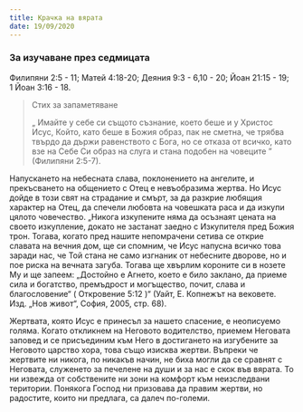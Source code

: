 ```yaml
---
title: Крачка на вярата
date: 19/09/2020
---
```


### За изучаване през седмицата
Филипяни 2:5 - 11; Матей 4:18-20; Деяния 9:3 - 6,10 - 20; Йоан 21:15 - 19; 1 Йоан 3:16 - 18.

> <p>Стих за запаметяване</p>
> „ Имайте у себе си същото съзнание, което беше и у Христос Исус, Който, като беше в Божия образ, пак не сметна, че трябва твърдо да държи равенството с Бога, но се отказа от всичко, като взе на Себе Си образ на слуга и стана подобен на човеците ” (Филипяни 2:5-7).

Напускането на небесната слава, поклонението на ангелите, и прекъсването на общението с Отец е невъобразима жертва. Но Исус дойде в този свят на страдание и смърт, за да разкрие любящия характер на Отец, да спечели любовта на човешката раса и да изкупи цялото човечество. „Никога изкупените няма да осъзнаят цената на своето изкупление, докато не застанат заедно с Изкупителя пред Божия трон. Тогава, когато пред нашите непомрачени сетива се открие славата на вечния дом, ще си спомним, че Исус напусна всичко това заради нас, че Той стана не само изгнаник от небесните дворове, но и пое риска на вечната загуба. Тогава ще хвърлим короните си в нозете Му и ще запеем: „Достойно е Агнето, което е било заклано, да приеме сила и богатство, премъдрост и могъщество, почит, слава и благословение“ ( Откровение 5:12 )“ (Уайт, Е. Копнежът на вековете. Изд. „Нов живот“, София, 2005, стр. 68).

Жертвата, която Исус е принесъл за нашето спасение, е неописуемо голяма. Когато откликнем на Неговото водителство, приемем Неговата заповед и се присъединим към Него в достигането на изгубените за Неговото царство хора, това също изисква жертви. Въпреки че жертвите ни никога, по никакъв начин, не биха могли да се сравнят с Неговата, служенето за печелене на души и за нас е скок във вярата. То ни извежда от собствените ни зони на комфорт към неизследвани територии. Понякога Господ ни призовава да правим жертви, но радостите, които ни предлага, са далеч по-големи.